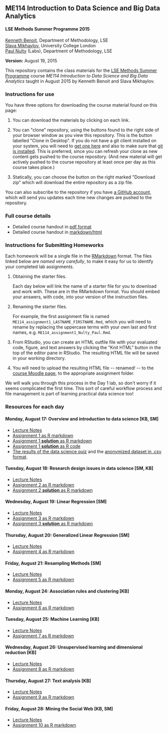 ## ME114 Introduction to Data Science and Big Data Analytics ##


#### LSE Methods Summer Programme 2015

[Kenneth Benoit](kbenoit@lse.ac.uk), Department of Methodology, LSE  
[Slava Mikhaylov](s.mikhaylov@ucl.ac.uk), University College London  
[Paul Nulty](p.nulty@lse.ac.uk) (Labs), Department of Methodology, LSE  

**Version:** August 19, 2015

This repository contains the class materials for the [LSE Methods Summer Programme](http://www.lse.ac.uk/study/summerSchools/Methods/home.aspx) course *ME114 Introduction to Data Science and Big Data Analytics* taught in August 2015 by Kenneth Benoit and Slava Mikhaylov.  

### Instructions for use ###

You have three options for downloading the course material found on this page:  

1.  You can download the materials by clicking on each link.  

2.  You can "clone" repository, using the buttons found to the right side of your browser window as you view this repository.  This is the button labelled "Clone in Desktop".  If you do not have a git client installed on your system, you will need to [get one here](https://git-scm.com/download/gui) and also to make sure that [git is installed](https://git-scm.com/downloads).  This is preferred, since you can refresh your clone as new content gets pushed to the course repository.  (And new material will get actively pushed to the course repository at least once per day as this course takes place.)

3.  Statically, you can choose the button on the right marked "Download zip" which will download the entire repository as a zip file.

You can also subscribe to the repository if you have [a GitHub account](https://github.com), which will send you updates each time new changes are pushed to the repository.

### Full course details ###

- Detailed course handout in [pdf format](handout/ME114Handout.pdf)
- Detailed course handout in [markdown/html](handout/ME114Handout.md)

### Instructions for Submitting Homeworks ###

Each homework will be a single file in the [RMarkdown](https://goo.gl/ZqOwUe) format.  The files linked below are *named very carefully*, to make it easy for us to identify your completed lab assignments.  

1.  Obtaining the starter files.  

    Each day below will link the name of a starter file for you to download and work with.  These are in the RMarkdown format.  You should embed your answers, with code, into your version of the instruction files.

2.  Renaming the starter files.  
    
    For example, the first assignment file is named `ME114_assignment1_LASTNAME_FIRSTNAME.Rmd`, which you will need to rename by replacing the uppercase terms with your own last and first names, e.g.  `ME114_assignment1_Nulty_Paul.Rmd`.
    
3.  From RStudio, you can create an HTML outfile file with your evaluated code, figure, and text answers by clicking the "Knit HTML" button in the top of the editor pane in RStudio.  The resulting HTML file will be saved in your working directory.

4.  You will need to upload the resulting HTML file -- renamed! -- to the [course Moodle page](https://shortcourses.lse.ac.uk/course/view.php?id=158), to the appropriate assignment folder.  

We will walk you through this process in the Day 1 lab, so don't worry if it seems complicated the first time.  This sort of careful workflow process and file management is part of learning practical data science too!

### Resources for each day ###

#### Monday, August 17: Overview and introduction to data science [KB, SM]

- [Lecture Notes](day1/ME114_day1.pdf)
- [Assignment 1 as R markdown](day1/ME114_assignment1_LASTNAME_FIRSTNAME.Rmd)
- [Assignment 1 **solution** as R markdown](day1/ME114_assignment1_solution.Rmd)
- [Assignment 1 **solution** as R code](day1/ME114_assignment1_solution.R)
- [The results of the data science quiz](http://htmlpreview.github.com/?https://github.com/kbenoit/ME114/blob/master/day1/data_science_quiz.html) and the [anonymized dataset in .csv format](day1/data_science_quiz_results.csv).


#### Tuesday, August 18: Research design issues in data science [SM, KB]  

- [Lecture Notes](day2/ME114_day2.pdf)
- [Assignment 2 as R markdown](day2/ME114_assignment2_LASTNAME_FIRSTNAME.Rmd)
- [Assignment 2 **solution** as R markdown](day2/ME114_assignment2_solution.Rmd)

#### Wednesday, August 19: Linear Regression [SM] 

- [Lecture Notes](day3/ME114_day3.pdf)
- [Assignment 3 as R markdown](day3/ME114_assignment3_LASTNAME_FIRSTNAME.Rmd)
- [Assignment 3 **solution** as R markdown](day3/ME114_assignment3_solution.Rmd)

#### Thursday, August 20: Generalized Linear Regression [SM] 

- [Lecture Notes](day4/ME114_day4.pdf)
- [Assignment 4 as R markdown](day4/ME114_assignment4_LASTNAME_FIRSTNAME.Rmd)

#### Friday, August 21: Resampling Methods [SM]

- [Lecture Notes](day5/ME114_day5.pdf)
- [Assignment 5 as R markdown](day5/ME114_assignment5_LASTNAME_FIRSTNAME.Rmd)

#### Monday, August 24: Association rules and clustering [KB]

- [Lecture Notes](day6/ME114_day6.pdf)
- [Assignment 6 as R markdown](day6/ME114_assignment1_LASTNAME_FIRSTNAME.Rmd)

#### Tuesday, August 25: Machine Learning [KB]

- [Lecture Notes](day7/ME114_day7.pdf)
- [Assignment 7 as R markdown](day7/ME114_assignment7_LASTNAME_FIRSTNAME.Rmd)

#### Wednesday, August 26: Unsupervised learning and dimensional reduction [KB]

- [Lecture Notes](day8/ME114_day8.pdf)
- [Assignment 8 as R markdown](day8/ME114_assignment8_LASTNAME_FIRSTNAME.Rmd)

#### Thursday, August 27: Text analysis [KB]

- [Lecture Notes](day9/ME114_day9.pdf)
- [Assignment 9 as R markdown](day9/ME114_assignment9_LASTNAME_FIRSTNAME.Rmd)

#### Friday, August 28: Mining the Social Web [KB, SM]

- [Lecture Notes](day10/ME114_day10.pdf)
- [Assignment 10 as R markdown](day10/ME114_assignment10_LASTNAME_FIRSTNAME.Rmd)

